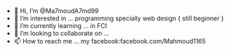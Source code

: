 - 👋 Hi, I’m @Ma7moudA7md99
- 👀 I’m interested in ... programming specially web design { still beginner }
- 🌱 I’m currently learning ... in FCI
- 💞️ I’m looking to collaborate on ... 
- 📫 How to reach me ... my facebook:facebook.com/Mahmoud1165

<!---
Mahmoud2002d/Mahmoud2002d is a ✨ special ✨ repository because its `README.md` (this file) appears on your GitHub profile.
You can click the Preview link to take a look at your changes.
--->
